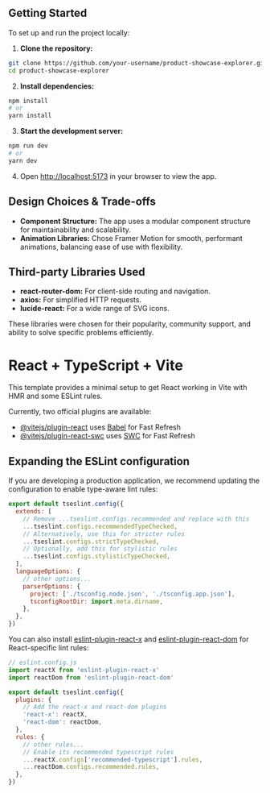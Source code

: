 ## Getting Started

To set up and run the project locally:

1. **Clone the repository:**
  ```bash
  git clone https://github.com/your-username/product-showcase-explorer.git
  cd product-showcase-explorer
  ```

2. **Install dependencies:**
  ```bash
  npm install
  # or
  yarn install
  ```

3. **Start the development server:**
  ```bash
  npm run dev
  # or
  yarn dev
  ```

4. Open [http://localhost:5173](http://localhost:5173) in your browser to view the app.

## Design Choices & Trade-offs

- **Component Structure:** The app uses a modular component structure for maintainability and scalability.
- **Animation Libraries:** Chose Framer Motion for smooth, performant animations, balancing ease of use with flexibility.

## Third-party Libraries Used

- **react-router-dom:** For client-side routing and navigation.
- **axios:** For simplified HTTP requests.
- **lucide-react:** For a wide range of SVG icons.

These libraries were chosen for their popularity, community support, and ability to solve specific problems efficiently.

# React + TypeScript + Vite

This template provides a minimal setup to get React working in Vite with HMR and some ESLint rules.

Currently, two official plugins are available:

- [@vitejs/plugin-react](https://github.com/vitejs/vite-plugin-react/blob/main/packages/plugin-react) uses [Babel](https://babeljs.io/) for Fast Refresh
- [@vitejs/plugin-react-swc](https://github.com/vitejs/vite-plugin-react/blob/main/packages/plugin-react-swc) uses [SWC](https://swc.rs/) for Fast Refresh

## Expanding the ESLint configuration

If you are developing a production application, we recommend updating the configuration to enable type-aware lint rules:

```js
export default tseslint.config({
  extends: [
    // Remove ...tseslint.configs.recommended and replace with this
    ...tseslint.configs.recommendedTypeChecked,
    // Alternatively, use this for stricter rules
    ...tseslint.configs.strictTypeChecked,
    // Optionally, add this for stylistic rules
    ...tseslint.configs.stylisticTypeChecked,
  ],
  languageOptions: {
    // other options...
    parserOptions: {
      project: ['./tsconfig.node.json', './tsconfig.app.json'],
      tsconfigRootDir: import.meta.dirname,
    },
  },
})
```

You can also install [eslint-plugin-react-x](https://github.com/Rel1cx/eslint-react/tree/main/packages/plugins/eslint-plugin-react-x) and [eslint-plugin-react-dom](https://github.com/Rel1cx/eslint-react/tree/main/packages/plugins/eslint-plugin-react-dom) for React-specific lint rules:

```js
// eslint.config.js
import reactX from 'eslint-plugin-react-x'
import reactDom from 'eslint-plugin-react-dom'

export default tseslint.config({
  plugins: {
    // Add the react-x and react-dom plugins
    'react-x': reactX,
    'react-dom': reactDom,
  },
  rules: {
    // other rules...
    // Enable its recommended typescript rules
    ...reactX.configs['recommended-typescript'].rules,
    ...reactDom.configs.recommended.rules,
  },
})
```
